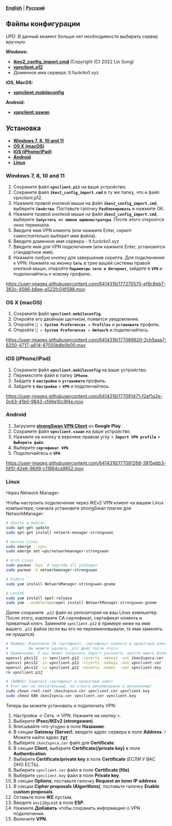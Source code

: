 [**English**](README.md) | [**Русский**](README-ru.md)

## Файлы конфигурации

UPD: В данный момент больше нет необходимости выбирать сервер вручную.

**Windows:**

- [**ikev2_config_import.cmd**](/client-conf/ikev2_config_import.cmd) (Copyright (C) 2022 Lin Song)
- [**vpnclient.p12**](/client-conf/vpnclient.p12)
- Доменное имя сервера: lt.fuckrkn1.xyz

**iOS, MacOS:**
- [**vpnclient.mobileconfig**](/client-conf/vpnclient.mobileconfig)

**Android:**
- [**vpnclient.sswan**](/client-conf/vpnclient.sswan)


## Установка

* [**Windows 7, 8, 10 and 11**](#windows-7-8-10-and-11)
* [**OS X (macOS)**](#os-x-macos)
* [**iOS (iPhone/iPad)**](#ios-iphoneipad)
* [**Android**](#android)
* [**Linux**](#linux)

### Windows 7, 8, 10 and 11
1. Сохраните файл **``vpnclient.p12``** на ваше устройство.
2. Сохраните файл **``ikev2_config_import.cmd``** в ту же папку, что и файл vpnclient.p12.
3. Нажмите правой кнопкой мыши на файл **``ikev2_config_import.cmd``**, выберите **``Свойства``**. Поставьте галочку **``Разблокировать``** и нажмите ОК.
4. Нажмите правой кнопкой мыши на файл **``ikev2_config_import.cmd``**, выберите **``Запустить от имени администратора``**. После этого откроется окно терминала.
5. Введите имя VPN клиента (или нажмите Enter, скрипт самостоятельно выберет имя файла).
6. Введите доменное имя сервера - lt.fuckrkn1.xyz
7. Введите имя для VPN подключения (или нажмите Enter, установится стандартное имя).
8. Нажмите любую кнопку для завершения скрипта.
Для подключения к VPN: Нажмите на иконку **``Сеть``** в трее вашей системы правой кнопкой мыши, откройте **``Параметры сети и Интернет``**, зайдите в **``VPN``** и подключайтесь к новому профилю.



https://user-images.githubusercontent.com/6414316/177270570-ef6c8eb7-363c-4586-b6ee-a522fc04f598.mov


### OS X (macOS)
1. Сохраните файл **``vpnclient.mobileconfig``**.
2. Откройте его двойным щелчком, появится уведомление.
3. Откройте **`` → System Preferences → Profiles``** и **``установите``** профиль.
4. Откройте **`` → System Preferences → Network``** и подключайтесь.


https://user-images.githubusercontent.com/6414316/177089620-2cb5aaa7-6250-4717-a614-67550b8b0b00.mov


### iOS (iPhone/iPad)
1. Сохраните файл **``vpnclient.mobileconfig``** на ваше устройство.
2. Переместите файл в папку **``iPhone``**.
3. Зайдите в **``настройки``** и **``установите``** профиль.
4. Зайдите в **``Настройки``** > **``VPN``** и подключайтесь.


https://user-images.githubusercontent.com/6414316/177091471-f2ef1a2e-0c63-41b0-9843-cf46e10c9f4e.mov


### Android
1. Загрузите [**strongSwan VPN Client**](https://play.google.com/store/apps/details?id=org.strongswan.android) из **Google Play**.
2. Сохраните файл **``vpnclient.sswan``** на ваше устройство.
3. Нажмите на кнопку в верхнем-правом углу > **``Import VPN profile``** > **``Выберите файл``**.
4. Выберите **``сертификат VPN``**.
5. Подключайтесь к **``VPN``**.


https://user-images.githubusercontent.com/6414316/177091268-3815ebb3-fd10-42e6-9699-c11864ca9852.mov



### Linux

Через Network Manager:

Чтобы настроить подключение через IKEv2 VPN клиент на вашем Linux компьютере, сначала установите strongSwan плагин для NetworkManager:

```bash
# Ubuntu и Debian
sudo apt-get update
sudo apt-get install network-manager-strongswan

# Gentoo Linux
sudo emerge --sync
sudo emerge net-vpn/networkmanager-strongswan

# Arch Linux
sudo pacman -Syu  # upgrade all packages
sudo pacman -S networkmanager-strongswan

# Fedora
sudo yum install NetworkManager-strongswan-gnome

# CentOS
sudo yum install epel-release
sudo yum --enablerepo=epel install NetworkManager-strongswan-gnome
```

Далее сохраните `.p12` файл из репозитория на ваш Linux компьютер. После этого, извлеките CA сертификат, сертификат клиента и приватный ключ. Замените `vpnclient.p12` в примере ниже на имя вашего `.p12` файла (если вы его не переименовывали, то имя заменять не придется).

```bash
# Пример: Извлеките CA сертификат, сертификат клиента и приватный ключ.
#         Вы можете удалить .p12 файл после этого
# Примечание: У вас может запросить Import password, просто жмите Enter.
openssl pkcs12 -in vpnclient.p12 -cacerts -nokeys -out ikev2vpnca.cer
openssl pkcs12 -in vpnclient.p12 -clcerts -nokeys -out vpnclient.cer
openssl pkcs12 -in vpnclient.p12 -nocerts -nodes  -out vpnclient.key
rm vpnclient.p12

# (ВАЖНО) Защитите сертификат и приватный ключ!
# Этот шаг не обязательный, но строго рекомендован к выполнению!
sudo chown root.root ikev2vpnca.cer vpnclient.cer vpnclient.key
sudo chmod 600 ikev2vpnca.cer vpnclient.cer vpnclient.key
```

Теперь вы можете установить и подключить VPN:

1. Настройки -> Сеть -> VPN. Нажмите на кнопку `+`.
1. Выберите **IPsec/IKEv2 (strongswan)**.
1. Вписывайте что-угодно в поле **Название**.
1. В секции **Gateway (Server)**, введите адрес сервера в поле **Address**. / Можете найти адрес  [**тут**](#файлы-конфигурации)
1. Выберите `ikev2vpnca.cer` файл для **Certificate**.
1. В секции **Client**, выберите **Certificate(/private key)** в поле **Authentication**.
1. Выберите **Certificate/private key** в поле **Certificate** (ЕСЛИ У ВАС ОНО ЕСТЬ).
1. Выберите `vpnclient.cer` файл в поле **Certificate (file)**.
1. Выберите `vpnclient.key` файл в поле **Private key**.
1. В секции **Options**, поставьте галочку **Request an inner IP address**.
1. В секции **Cipher proposals (Algorithms)**, поставьте галочку **Enable custom proposals**.
1. Оставьте поле **IKE** пустым.
1. Введите `aes128gcm16` в поле **ESP**.
1. Нажмите **Добавить** чтобы сохранить информацию о VPN подключении.
1. Включите **VPN**.

